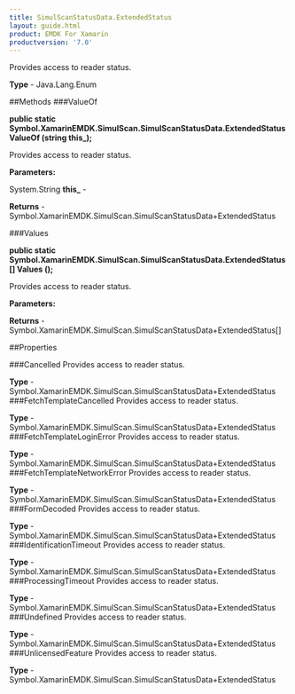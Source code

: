 ```yaml
---
title: SimulScanStatusData.ExtendedStatus
layout: guide.html
product: EMDK For Xamarin 
productversion: '7.0' 
---
```

Provides access to reader status.

**Type** - Java.Lang.Enum

##Methods
###ValueOf

**public static Symbol.XamarinEMDK.SimulScan.SimulScanStatusData.ExtendedStatus ValueOf (string this_);**

Provides access to reader status.

**Parameters:**

System.String **this_**  - 
        

**Returns** - Symbol.XamarinEMDK.SimulScan.SimulScanStatusData+ExtendedStatus

###Values

**public static Symbol.XamarinEMDK.SimulScan.SimulScanStatusData.ExtendedStatus[] Values ();**

Provides access to reader status.

**Parameters:**

**Returns** - Symbol.XamarinEMDK.SimulScan.SimulScanStatusData+ExtendedStatus[]

##Properties

###Cancelled
Provides access to reader status.

**Type** - Symbol.XamarinEMDK.SimulScan.SimulScanStatusData+ExtendedStatus
###FetchTemplateCancelled
Provides access to reader status.

**Type** - Symbol.XamarinEMDK.SimulScan.SimulScanStatusData+ExtendedStatus
###FetchTemplateLoginError
Provides access to reader status.

**Type** - Symbol.XamarinEMDK.SimulScan.SimulScanStatusData+ExtendedStatus
###FetchTemplateNetworkError
Provides access to reader status.

**Type** - Symbol.XamarinEMDK.SimulScan.SimulScanStatusData+ExtendedStatus
###FormDecoded
Provides access to reader status.

**Type** - Symbol.XamarinEMDK.SimulScan.SimulScanStatusData+ExtendedStatus
###IdentificationTimeout
Provides access to reader status.

**Type** - Symbol.XamarinEMDK.SimulScan.SimulScanStatusData+ExtendedStatus
###ProcessingTimeout
Provides access to reader status.

**Type** - Symbol.XamarinEMDK.SimulScan.SimulScanStatusData+ExtendedStatus
###Undefined
Provides access to reader status.

**Type** - Symbol.XamarinEMDK.SimulScan.SimulScanStatusData+ExtendedStatus
###UnlicensedFeature
Provides access to reader status.

**Type** - Symbol.XamarinEMDK.SimulScan.SimulScanStatusData+ExtendedStatus
